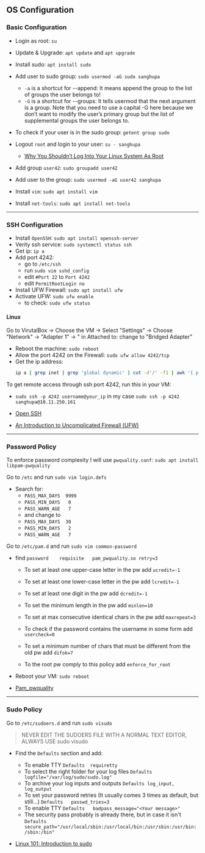 ## OS Configuration

### Basic Configuration

- Login as root: `su`
- Update & Upgrade: `apt update` and `apt upgrade`
- Install sudo: `apt install sudo`
- Add user to sudo group: `sudo usermod -aG sudo sanghupa`
    - `-a` is a shortcut for --append: It means append the group to the list of groups the user belongs to!
    - `-G` is a shortcut for --groups: It tells usermod that the next argument is a group. Note that you need to use a capital -G here because we don’t want to modify the user’s primary group but the list of supplemental groups the user belongs to.
- To check if your user is in the sudo group: `getent group sudo`

- Logout `root` and login to your user: `su - sanghupa`
    - [Why You Shouldn’t Log Into Your Linux System As Root](https://www.howtogeek.com/124950/htg-explains-why-you-shouldnt-log-into-your-linux-system-as-root/)
- Add group `user42`: `sudo groupadd user42`
- Add user to the group: `sudo usermod -aG user42 sanghupa`
- Install `vim`: `sudo apt install vim`
- Install `net-tools`: `sudo apt install net-tools`

---

### SSH Configuration

- Install `OpenSSH`: `sudo apt install openssh-server`
- Verity ssh service: `sudo systemctl status ssh`
- Get ip: `ip a`
- Add port 4242: 
    - go to `/etc/ssh`
    - run `sudo vim sshd_config`
    - edit `#Port 22` to `Port 4242`
    - edit `PermitRootLogin no`
- Install UFW Firewall: `sudo apt install ufw`
- Activate UFW: `sudo ufw enable`
    - to check: `sudo ufw status`

#### Linux

Go to VirutalBox -> Choose the VM -> Select "Settings" -> Choose "Network" -> "Adapter 1" -> " in Attached to: change to "Bridged Adapter"

- Reboot the machine: `sudo reboot`
- Allow the port 4242 on the Firewall: `sudo ufw allow 4242/tcp`
- Get the ip address:   
    ```bash
    ip a | grep inet | grep 'global dynamic' | cut -d'/' -f1 | awk '{ print $2 }'
    ```

To get remote access through ssh port 4242, run this in your VM:
- `sudo ssh -p 4242 username@your_ip` in my case `sudo ssh -p 4242 sanghupa@10.11.250.161`

- [Open SSH](http://www.openssh.com/)
- [An Introduction to Uncomplicated Firewall (UFW)](https://www.linux.com/training-tutorials/introduction-uncomplicated-firewall-ufw/)

---

### Password Policy

To enforce password complexity I will use `pwquality.conf`: `sudo apt install libpam-pwquality`

Go to `/etc` and run `sudo vim login.defs`

- Search for:
    - `PASS_MAX_DAYS  9999`
    - `PASS_MIN_DAYS   0`
    - `PASS_WARN_AGE   7`
    - and change to
    - `PASS_MAX_DAYS  30`
    - `PASS_MIN_DAYS   2`
    - `PASS_WARN_AGE   7`

Go to `/etc/pam.d` and run `sudo vim common-password` 

- find `password    requisite   pam_pwquality.so retry=3`
    - To set at least one upper-case letter in the pw add `ucredit=-1`
    - To set at least one lower-case letter in the pw add `lcredit=-1`

    - To set at least one digit in the pw add `dcredit=-1`
    - To set the minimum length in the pw add `minlen=10`
    - To set at max consecutive identical chars in the pw add `maxrepeat=3`
    - To check if the password contains the username in some form add `usercheck=0`
    - To set a minimum number of chars that must be different from the old pw add `difok=7`
    - To the root pw comply to this policy add `enforce_for_root`
- Reboot your VM: `sudo reboot`

- [Pam_pwquality](https://linux.die.net/man/8/pam_pwquality)

---

### Sudo Policy

Go to `/etc/sudoers.d` and run `sudo visudo`

> NEVER EDIT THE SUDOERS FILE WITH A NORMAL TEXT EDITOR, ALWAYS USE sudo visudo

- Find the `Defaults` section and add:
    - To enable TTY `Defaults  requiretty`
    - To select the right folder for your log files `Defaults  logfile="/var/log/sudo/sudo.log"`
    - To archive your log inputs and outputs `Defaults log_input, log_output`
    - To set your password retries (It usually comes 3 times as default, but still...) `Defaults   passwd_tries=3`
    - To enable TTY `Defaults   badpass_message="<Your message>"`
    - The security pass probably is already there, but in case it isn't `Defaults   secure_path="/usr/local/sbin:/usr/local/bin:/usr/sbin:/usr/bin:/sbin:/bin"`

- [Linux 101: Introduction to sudo](https://www.linux.com/training-tutorials/linux-101-introduction-sudo/)
